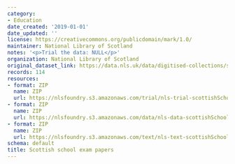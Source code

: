 ```yaml
---
category:
- Education
date_created: '2019-01-01'
date_updated: ''
license: https://creativecommons.org/publicdomain/mark/1.0/
maintainer: National Library of Scotland
notes: '<p>Trial the data: NULL</p>'
organization: National Library of Scotland
original_dataset_link: https://data.nls.uk/data/digitised-collections/scottish-exams/
records: 114
resources:
- format: ZIP
  name: ZIP
  url: https://nlsfoundry.s3.amazonaws.com/trial/nls-trial-scottishSchoolExams.zip
- format: ZIP
  name: ZIP
  url: https://nlsfoundry.s3.amazonaws.com/data/nls-data-scottishSchoolExams.zip
- format: ZIP
  name: ZIP
  url: https://nlsfoundry.s3.amazonaws.com/text/nls-text-scottishSchoolExams.zip
schema: default
title: Scottish school exam papers
---
```


